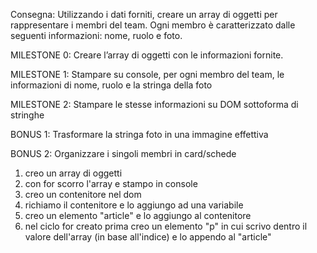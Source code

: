 Consegna:
Utilizzando i dati forniti, creare un array di oggetti per rappresentare i membri del team.
Ogni membro è caratterizzato dalle seguenti informazioni: nome, ruolo e foto.


MILESTONE 0:
Creare l’array di oggetti con le informazioni fornite.

MILESTONE 1:
Stampare su console, per ogni membro del team, le informazioni di nome, ruolo e la stringa della foto


MILESTONE 2:
Stampare le stesse informazioni su DOM sottoforma di stringhe


BONUS 1:
Trasformare la stringa foto in una immagine effettiva


BONUS 2:
Organizzare i singoli membri in card/schede


1) creo un array di oggetti
2) con for scorro l'array e stampo in console 
3) creo un contenitore nel dom
4) richiamo il contenitore e lo aggiungo ad una variabile
5) creo un  elemento "article" e lo aggiungo al contenitore
6) nel ciclo for creato prima creo un elemento "p" in cui scrivo dentro il valore dell'array (in base all'indice) e lo appendo al "article" 
